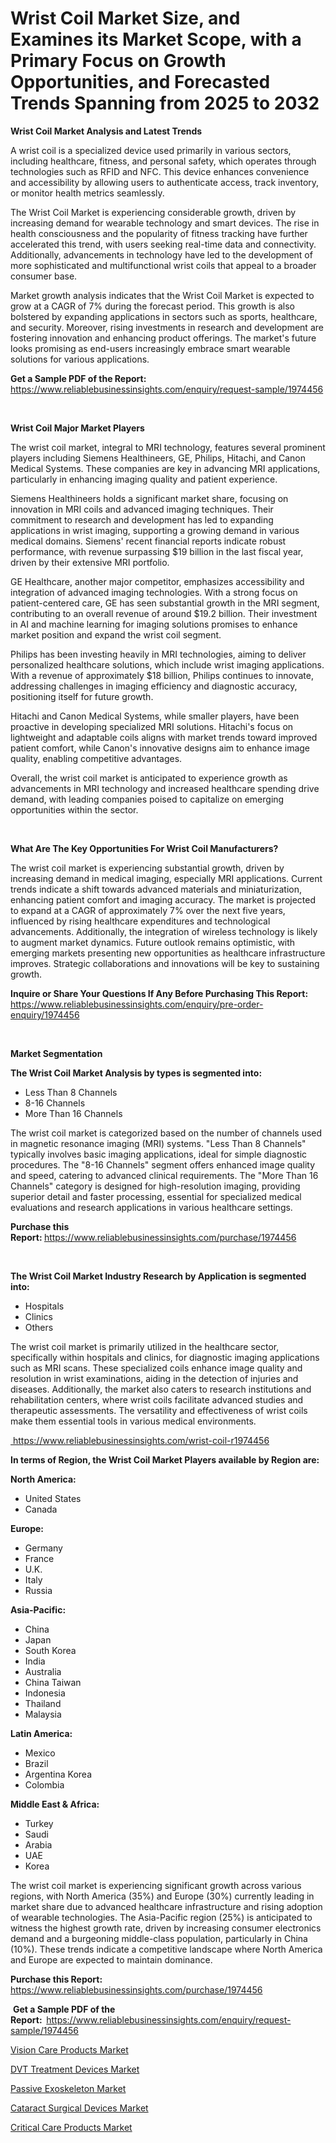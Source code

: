 <p><h1>Wrist Coil Market Size, and Examines its Market Scope, with a Primary Focus on Growth Opportunities, and Forecasted Trends Spanning from 2025 to 2032</h1></p><p><strong>Wrist Coil Market Analysis and Latest Trends</strong></p>
<p><p>A wrist coil is a specialized device used primarily in various sectors, including healthcare, fitness, and personal safety, which operates through technologies such as RFID and NFC. This device enhances convenience and accessibility by allowing users to authenticate access, track inventory, or monitor health metrics seamlessly. </p><p>The Wrist Coil Market is experiencing considerable growth, driven by increasing demand for wearable technology and smart devices. The rise in health consciousness and the popularity of fitness tracking have further accelerated this trend, with users seeking real-time data and connectivity. Additionally, advancements in technology have led to the development of more sophisticated and multifunctional wrist coils that appeal to a broader consumer base.</p><p>Market growth analysis indicates that the Wrist Coil Market is expected to grow at a CAGR of 7% during the forecast period. This growth is also bolstered by expanding applications in sectors such as sports, healthcare, and security. Moreover, rising investments in research and development are fostering innovation and enhancing product offerings. The market's future looks promising as end-users increasingly embrace smart wearable solutions for various applications.</p></p>
<p><strong>Get a Sample PDF of the Report:&nbsp;</strong> <a href="https://www.reliablebusinessinsights.com/enquiry/request-sample/1974456?utm_campaign=1106&utm_medium=2&utm_source=Github&utm_content=ia&utm_term=04032025&utm_id=wrist-coil">https://www.reliablebusinessinsights.com/enquiry/request-sample/1974456</a></p>
<p>&nbsp;</p>
<p><strong>Wrist Coil Major Market Players</strong></p>
<p><p>The wrist coil market, integral to MRI technology, features several prominent players including Siemens Healthineers, GE, Philips, Hitachi, and Canon Medical Systems. These companies are key in advancing MRI applications, particularly in enhancing imaging quality and patient experience.</p><p>Siemens Healthineers holds a significant market share, focusing on innovation in MRI coils and advanced imaging techniques. Their commitment to research and development has led to expanding applications in wrist imaging, supporting a growing demand in various medical domains. Siemens' recent financial reports indicate robust performance, with revenue surpassing $19 billion in the last fiscal year, driven by their extensive MRI portfolio.</p><p>GE Healthcare, another major competitor, emphasizes accessibility and integration of advanced imaging technologies. With a strong focus on patient-centered care, GE has seen substantial growth in the MRI segment, contributing to an overall revenue of around $19.2 billion. Their investment in AI and machine learning for imaging solutions promises to enhance market position and expand the wrist coil segment.</p><p>Philips has been investing heavily in MRI technologies, aiming to deliver personalized healthcare solutions, which include wrist imaging applications. With a revenue of approximately $18 billion, Philips continues to innovate, addressing challenges in imaging efficiency and diagnostic accuracy, positioning itself for future growth.</p><p>Hitachi and Canon Medical Systems, while smaller players, have been proactive in developing specialized MRI solutions. Hitachi's focus on lightweight and adaptable coils aligns with market trends toward improved patient comfort, while Canon's innovative designs aim to enhance image quality, enabling competitive advantages.</p><p>Overall, the wrist coil market is anticipated to experience growth as advancements in MRI technology and increased healthcare spending drive demand, with leading companies poised to capitalize on emerging opportunities within the sector.</p></p>
<p>&nbsp;</p>
<p><strong>What Are The Key Opportunities For Wrist Coil Manufacturers?</strong></p>
<p><p>The wrist coil market is experiencing substantial growth, driven by increasing demand in medical imaging, especially MRI applications. Current trends indicate a shift towards advanced materials and miniaturization, enhancing patient comfort and imaging accuracy. The market is projected to expand at a CAGR of approximately 7% over the next five years, influenced by rising healthcare expenditures and technological advancements. Additionally, the integration of wireless technology is likely to augment market dynamics. Future outlook remains optimistic, with emerging markets presenting new opportunities as healthcare infrastructure improves. Strategic collaborations and innovations will be key to sustaining growth.</p></p>
<p><strong>Inquire or Share Your Questions If Any Before Purchasing This Report:</strong> <a href="https://www.reliablebusinessinsights.com/enquiry/pre-order-enquiry/1974456?utm_campaign=1106&utm_medium=2&utm_source=Github&utm_content=ia&utm_term=04032025&utm_id=wrist-coil">https://www.reliablebusinessinsights.com/enquiry/pre-order-enquiry/1974456</a></p>
<p>&nbsp;</p>
<p><strong>Market Segmentation</strong></p>
<p><strong>The Wrist Coil Market Analysis by types is segmented into:</strong></p>
<p><ul><li>Less Than 8 Channels</li><li>8-16 Channels</li><li>More Than 16 Channels</li></ul></p>
<p><p>The wrist coil market is categorized based on the number of channels used in magnetic resonance imaging (MRI) systems. "Less Than 8 Channels" typically involves basic imaging applications, ideal for simple diagnostic procedures. The "8-16 Channels" segment offers enhanced image quality and speed, catering to advanced clinical requirements. The "More Than 16 Channels" category is designed for high-resolution imaging, providing superior detail and faster processing, essential for specialized medical evaluations and research applications in various healthcare settings.</p></p>
<p><strong>Purchase this Report:&nbsp;</strong><a href="https://www.reliablebusinessinsights.com/purchase/1974456?utm_campaign=1106&utm_medium=2&utm_source=Github&utm_content=ia&utm_term=04032025&utm_id=wrist-coil">https://www.reliablebusinessinsights.com/purchase/1974456</a></p>
<p>&nbsp;</p>
<p><strong>The Wrist Coil Market Industry Research by Application is segmented into:</strong></p>
<p><ul><li>Hospitals</li><li>Clinics</li><li>Others</li></ul></p>
<p><p>The wrist coil market is primarily utilized in the healthcare sector, specifically within hospitals and clinics, for diagnostic imaging applications such as MRI scans. These specialized coils enhance image quality and resolution in wrist examinations, aiding in the detection of injuries and diseases. Additionally, the market also caters to research institutions and rehabilitation centers, where wrist coils facilitate advanced studies and therapeutic assessments. The versatility and effectiveness of wrist coils make them essential tools in various medical environments.</p></p>
<p><a href="https://www.reliablebusinessinsights.com/wrist-coil-r1974456?utm_campaign=1106&utm_medium=2&utm_source=Github&utm_content=ia&utm_term=04032025&utm_id=wrist-coil">&nbsp;https://www.reliablebusinessinsights.com/wrist-coil-r1974456</a></p>
<p><strong>In terms of Region, the Wrist Coil Market Players available by Region are:</strong></p>
<p>
    <p> <strong> North America: </strong>
        <ul>
            <li>United States</li>
            <li>Canada</li>
        </ul>
        </p> 
    <p> <strong> Europe: </strong>
        <ul>
            <li>Germany</li>
            <li>France</li>
            <li>U.K.</li>
            <li>Italy</li>
            <li>Russia</li>
        </ul>
        </p> 
    <p> <strong> Asia-Pacific: </strong>
        <ul>
            <li>China</li>
            <li>Japan</li>
            <li>South Korea</li>
            <li>India</li>
            <li>Australia</li>
            <li>China Taiwan</li>
            <li>Indonesia</li>
            <li>Thailand</li>
            <li>Malaysia</li>
        </ul>
        </p> 
    <p> <strong> Latin America: </strong>
        <ul>
            <li>Mexico</li>
            <li>Brazil</li>
            <li>Argentina Korea</li>
            <li>Colombia</li>
        </ul>
        </p> 
    <p> <strong> Middle East & Africa: </strong>
        <ul>
            <li>Turkey</li>
            <li>Saudi</li>
            <li>Arabia</li>
            <li>UAE</li>
            <li>Korea</li>
        </ul>
    </p>
    </p>
<p><p>The wrist coil market is experiencing significant growth across various regions, with North America (35%) and Europe (30%) currently leading in market share due to advanced healthcare infrastructure and rising adoption of wearable technologies. The Asia-Pacific region (25%) is anticipated to witness the highest growth rate, driven by increasing consumer electronics demand and a burgeoning middle-class population, particularly in China (10%). These trends indicate a competitive landscape where North America and Europe are expected to maintain dominance.</p></p>
<p><strong>Purchase this Report: </strong><a href="https://www.reliablebusinessinsights.com/purchase/1974456?utm_campaign=1106&utm_medium=2&utm_source=Github&utm_content=ia&utm_term=04032025&utm_id=wrist-coil">https://www.reliablebusinessinsights.com/purchase/1974456</a></p>
<p>&nbsp;<strong>Get a Sample PDF of the Report:&nbsp;&nbsp;</strong><a href="https://www.reliablebusinessinsights.com/enquiry/request-sample/1974456?utm_campaign=1106&utm_medium=2&utm_source=Github&utm_content=ia&utm_term=04032025&utm_id=wrist-coil">https://www.reliablebusinessinsights.com/enquiry/request-sample/1974456</a></p>
<p><strong></strong></p>
<p><p><a href="https://github.com/vaduzunny/Market-Research-Report-List-1/blob/main/vision-care-products-market.md?utm_campaign=1106&utm_medium=2&utm_source=Github&utm_content=ia&utm_term=04032025&utm_id=wrist-coil">Vision Care Products Market</a></p><p><a href="https://github.com/dayaanapis5/Market-Research-Report-List-1/blob/main/dvt-treatment-devices-market.md?utm_campaign=1106&utm_medium=2&utm_source=Github&utm_content=ia&utm_term=04032025&utm_id=wrist-coil">DVT Treatment Devices Market</a></p><p><a href="https://github.com/daleogrando/Market-Research-Report-List-1/blob/main/passive-exoskeleton-market.md?utm_campaign=1106&utm_medium=2&utm_source=Github&utm_content=ia&utm_term=04032025&utm_id=wrist-coil">Passive Exoskeleton Market</a></p><p><a href="https://github.com/ubavicachida/Market-Research-Report-List-1/blob/main/cataract-surgical-devices-market.md?utm_campaign=1106&utm_medium=2&utm_source=Github&utm_content=ia&utm_term=04032025&utm_id=wrist-coil">Cataract Surgical Devices Market</a></p><p><a href="https://github.com/gasikcalbos8/Market-Research-Report-List-1/blob/main/critical-care-products-market.md?utm_campaign=1106&utm_medium=2&utm_source=Github&utm_content=ia&utm_term=04032025&utm_id=wrist-coil">Critical Care Products Market</a></p></p>